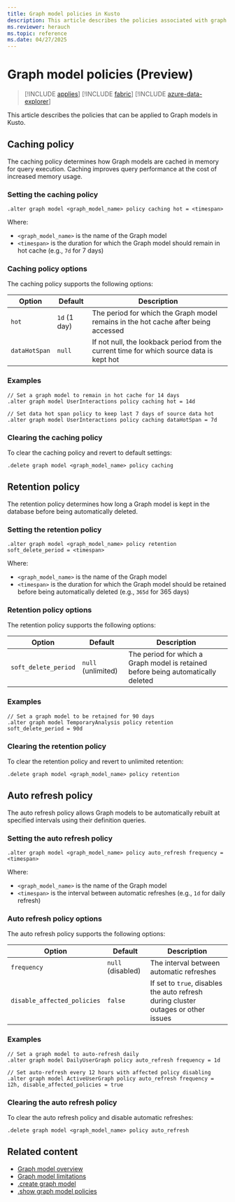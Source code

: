 ```yaml
---
title: Graph model policies in Kusto
description: This article describes the policies associated with graph models in Kusto
ms.reviewer: herauch
ms.topic: reference
ms.date: 04/27/2025
---
```


# Graph model policies (Preview)

> [!INCLUDE [applies](../../includes/applies-to-version/applies.md)] [!INCLUDE [fabric](../../includes/applies-to-version/fabric.md)] [!INCLUDE [azure-data-explorer](../../includes/applies-to-version/azure-data-explorer.md)]

This article describes the policies that can be applied to Graph models in Kusto.

## Caching policy

The caching policy determines how Graph models are cached in memory for query execution. Caching improves query performance at the cost of increased memory usage.

### Setting the caching policy

```kusto
.alter graph model <graph_model_name> policy caching hot = <timespan>
```

Where:
- `<graph_model_name>` is the name of the Graph model
- `<timespan>` is the duration for which the Graph model should remain in hot cache (e.g., `7d` for 7 days)

### Caching policy options

The caching policy supports the following options:

| Option | Default | Description |
|--------|---------|-------------|
| `hot` | `1d` (1 day) | The period for which the Graph model remains in the hot cache after being accessed |
| `dataHotSpan` | `null` | If not null, the lookback period from the current time for which source data is kept hot |

### Examples

```kusto
// Set a graph model to remain in hot cache for 14 days
.alter graph model UserInteractions policy caching hot = 14d

// Set data hot span policy to keep last 7 days of source data hot
.alter graph model UserInteractions policy caching dataHotSpan = 7d
```

### Clearing the caching policy

To clear the caching policy and revert to default settings:

```kusto
.delete graph model <graph_model_name> policy caching
```

## Retention policy

The retention policy determines how long a Graph model is kept in the database before being automatically deleted.

### Setting the retention policy

```kusto
.alter graph model <graph_model_name> policy retention soft_delete_period = <timespan>
```

Where:
- `<graph_model_name>` is the name of the Graph model
- `<timespan>` is the duration for which the Graph model should be retained before being automatically deleted (e.g., `365d` for 365 days)

### Retention policy options

The retention policy supports the following options:

| Option | Default | Description |
|--------|---------|-------------|
| `soft_delete_period` | `null` (unlimited) | The period for which a Graph model is retained before being automatically deleted |

### Examples

```kusto
// Set a graph model to be retained for 90 days
.alter graph model TemporaryAnalysis policy retention soft_delete_period = 90d
```

### Clearing the retention policy

To clear the retention policy and revert to unlimited retention:

```kusto
.delete graph model <graph_model_name> policy retention
```

## Auto refresh policy

The auto refresh policy allows Graph models to be automatically rebuilt at specified intervals using their definition queries.

### Setting the auto refresh policy

```kusto
.alter graph model <graph_model_name> policy auto_refresh frequency = <timespan>
```

Where:
- `<graph_model_name>` is the name of the Graph model
- `<timespan>` is the interval between automatic refreshes (e.g., `1d` for daily refresh)

### Auto refresh policy options

The auto refresh policy supports the following options:

| Option | Default | Description |
|--------|---------|-------------|
| `frequency` | `null` (disabled) | The interval between automatic refreshes |
| `disable_affected_policies` | `false` | If set to `true`, disables the auto refresh during cluster outages or other issues |

### Examples

```kusto
// Set a graph model to auto-refresh daily
.alter graph model DailyUserGraph policy auto_refresh frequency = 1d

// Set auto-refresh every 12 hours with affected policy disabling
.alter graph model ActiveUserGraph policy auto_refresh frequency = 12h, disable_affected_policies = true
```

### Clearing the auto refresh policy

To clear the auto refresh policy and disable automatic refreshes:

```kusto
.delete graph model <graph_model_name> policy auto_refresh
```

## Related content

* [Graph model overview](graph-model-overview.md)
* [Graph model limitations](graph-model-limitations.md)
* [.create graph model](graph-model-create.md)
* [.show graph model policies](graph-model-show-policies.md)